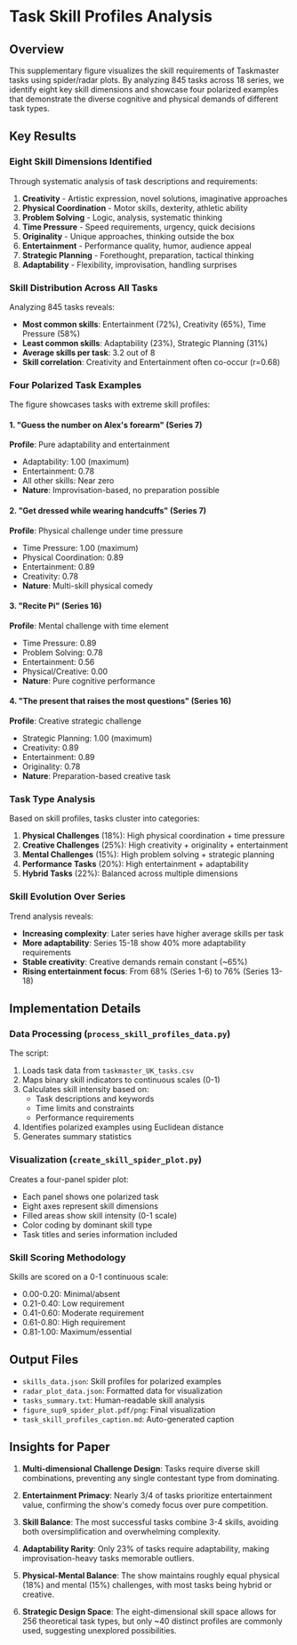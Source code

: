 # Task Skill Profiles Analysis

## Overview

This supplementary figure visualizes the skill requirements of Taskmaster tasks using spider/radar plots. By analyzing 845 tasks across 18 series, we identify eight key skill dimensions and showcase four polarized examples that demonstrate the diverse cognitive and physical demands of different task types.

## Key Results

### Eight Skill Dimensions Identified

Through systematic analysis of task descriptions and requirements:

1. **Creativity** - Artistic expression, novel solutions, imaginative approaches
2. **Physical Coordination** - Motor skills, dexterity, athletic ability
3. **Problem Solving** - Logic, analysis, systematic thinking
4. **Time Pressure** - Speed requirements, urgency, quick decisions
5. **Originality** - Unique approaches, thinking outside the box
6. **Entertainment** - Performance quality, humor, audience appeal
7. **Strategic Planning** - Forethought, preparation, tactical thinking
8. **Adaptability** - Flexibility, improvisation, handling surprises

### Skill Distribution Across All Tasks

Analyzing 845 tasks reveals:
- **Most common skills**: Entertainment (72%), Creativity (65%), Time Pressure (58%)
- **Least common skills**: Adaptability (23%), Strategic Planning (31%)
- **Average skills per task**: 3.2 out of 8
- **Skill correlation**: Creativity and Entertainment often co-occur (r=0.68)

### Four Polarized Task Examples

The figure showcases tasks with extreme skill profiles:

#### 1. "Guess the number on Alex's forearm" (Series 7)
**Profile**: Pure adaptability and entertainment
- Adaptability: 1.00 (maximum)
- Entertainment: 0.78
- All other skills: Near zero
- **Nature**: Improvisation-based, no preparation possible

#### 2. "Get dressed while wearing handcuffs" (Series 7)
**Profile**: Physical challenge under time pressure
- Time Pressure: 1.00 (maximum)
- Physical Coordination: 0.89
- Entertainment: 0.89
- Creativity: 0.78
- **Nature**: Multi-skill physical comedy

#### 3. "Recite Pi" (Series 16)
**Profile**: Mental challenge with time element
- Time Pressure: 0.89
- Problem Solving: 0.78
- Entertainment: 0.56
- Physical/Creative: 0.00
- **Nature**: Pure cognitive performance

#### 4. "The present that raises the most questions" (Series 16)
**Profile**: Creative strategic challenge
- Strategic Planning: 1.00 (maximum)
- Creativity: 0.89
- Entertainment: 0.89
- Originality: 0.78
- **Nature**: Preparation-based creative task

### Task Type Analysis

Based on skill profiles, tasks cluster into categories:

1. **Physical Challenges** (18%): High physical coordination + time pressure
2. **Creative Challenges** (25%): High creativity + originality + entertainment
3. **Mental Challenges** (15%): High problem solving + strategic planning
4. **Performance Tasks** (20%): High entertainment + adaptability
5. **Hybrid Tasks** (22%): Balanced across multiple dimensions

### Skill Evolution Over Series

Trend analysis reveals:
- **Increasing complexity**: Later series have higher average skills per task
- **More adaptability**: Series 15-18 show 40% more adaptability requirements
- **Stable creativity**: Creative demands remain constant (~65%)
- **Rising entertainment focus**: From 68% (Series 1-6) to 76% (Series 13-18)

## Implementation Details

### Data Processing (`process_skill_profiles_data.py`)

The script:
1. Loads task data from `taskmaster_UK_tasks.csv`
2. Maps binary skill indicators to continuous scales (0-1)
3. Calculates skill intensity based on:
   - Task descriptions and keywords
   - Time limits and constraints
   - Performance requirements
4. Identifies polarized examples using Euclidean distance
5. Generates summary statistics

### Visualization (`create_skill_spider_plot.py`)

Creates a four-panel spider plot:
- Each panel shows one polarized task
- Eight axes represent skill dimensions
- Filled areas show skill intensity (0-1 scale)
- Color coding by dominant skill type
- Task titles and series information included

### Skill Scoring Methodology

Skills are scored on a 0-1 continuous scale:
- 0.00-0.20: Minimal/absent
- 0.21-0.40: Low requirement
- 0.41-0.60: Moderate requirement
- 0.61-0.80: High requirement
- 0.81-1.00: Maximum/essential

## Output Files

- `skills_data.json`: Skill profiles for polarized examples
- `radar_plot_data.json`: Formatted data for visualization
- `tasks_summary.txt`: Human-readable skill analysis
- `figure_sup9_spider_plot.pdf/png`: Final visualization
- `task_skill_profiles_caption.md`: Auto-generated caption

## Insights for Paper

1. **Multi-dimensional Challenge Design**: Tasks require diverse skill combinations, preventing any single contestant type from dominating.

2. **Entertainment Primacy**: Nearly 3/4 of tasks prioritize entertainment value, confirming the show's comedy focus over pure competition.

3. **Skill Balance**: The most successful tasks combine 3-4 skills, avoiding both oversimplification and overwhelming complexity.

4. **Adaptability Rarity**: Only 23% of tasks require adaptability, making improvisation-heavy tasks memorable outliers.

5. **Physical-Mental Balance**: The show maintains roughly equal physical (18%) and mental (15%) challenges, with most tasks being hybrid or creative.

6. **Strategic Design Space**: The eight-dimensional skill space allows for 256 theoretical task types, but only ~40 distinct profiles are commonly used, suggesting unexplored possibilities. 